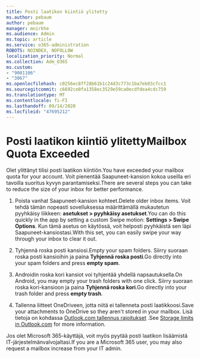 ```yaml
---
title: Posti laatikon kiintiö ylitetty
ms.author: pebaum
author: pebaum
manager: mnirkhe
ms.audience: Admin
ms.topic: article
ms.service: o365-administration
ROBOTS: NOINDEX, NOFOLLOW
localization_priority: Normal
ms.collection: Adm_O365
ms.custom:
- "9001106"
- "3067"
ms.openlocfilehash: c0256ec8ff28b61b1c24d3c773c1ba7eb03cfcc1
ms.sourcegitcommit: c6692ce0fa1358ec3529e59ca0ecdfdea4cdc759
ms.translationtype: MT
ms.contentlocale: fi-FI
ms.lasthandoff: 09/14/2020
ms.locfileid: "47695212"
---
```

# <a name="mailbox-quota-exceeded"></a><span data-ttu-id="2492c-102">Posti laatikon kiintiö ylitetty</span><span class="sxs-lookup"><span data-stu-id="2492c-102">Mailbox Quota Exceeded</span></span>

<span data-ttu-id="2492c-103">Olet ylittänyt tilisi posti laatikon kiintiön.</span><span class="sxs-lookup"><span data-stu-id="2492c-103">You have exceeded your mailbox quota for your account.</span></span> <span data-ttu-id="2492c-104">Voit pienentää Saapuneet-kansion kokoa useilla eri tavoilla suoritus kyvyn parantamiseksi.</span><span class="sxs-lookup"><span data-stu-id="2492c-104">There are several steps you can take to reduce the size of your inbox for better performance.</span></span>

1. <span data-ttu-id="2492c-105">Poista vanhat Saapuneet-kansion kohteet.</span><span class="sxs-lookup"><span data-stu-id="2492c-105">Delete older inbox items.</span></span> <span data-ttu-id="2492c-106">Voit tehdä tämän nopeasti sovelluksessa määrittämällä mukautetun pyyhkäisy liikkeen: **asetukset > pyyhkäisy asetukset**.</span><span class="sxs-lookup"><span data-stu-id="2492c-106">You can do this quickly in the app by setting a custom Swipe motion: **Settings > Swipe Options**.</span></span> <span data-ttu-id="2492c-107">Kun tämä asetus on käytössä, voit helposti pyyhkäistä sen läpi Saapuneet-kansiostasi.</span><span class="sxs-lookup"><span data-stu-id="2492c-107">With this set, you can easily swipe your way through your inbox to clear it out.</span></span>

2. <span data-ttu-id="2492c-108">Tyhjennä roska posti kansiosi.</span><span class="sxs-lookup"><span data-stu-id="2492c-108">Empty your spam folders.</span></span> <span data-ttu-id="2492c-109">Siirry suoraan roska posti kansioihin ja paina **Tyhjennä roska posti**.</span><span class="sxs-lookup"><span data-stu-id="2492c-109">Go directly into your spam folders and press **empty spam**.</span></span>

3. <span data-ttu-id="2492c-110">Androidin roska kori kansiot voi tyhjentää yhdellä napsautuksella.</span><span class="sxs-lookup"><span data-stu-id="2492c-110">On Android, you may empty your trash folders with one click.</span></span> <span data-ttu-id="2492c-111">Siirry suoraan roska kori-kansioon ja paina **Tyhjennä roska kori**.</span><span class="sxs-lookup"><span data-stu-id="2492c-111">Go directly into your trash folder and press **empty trash**.</span></span> 

4. <span data-ttu-id="2492c-112">Tallenna liitteet OneDriveen, jotta niitä ei tallenneta posti laatikkoosi.</span><span class="sxs-lookup"><span data-stu-id="2492c-112">Save your attachments to OneDrive so they aren't stored in your mailbox.</span></span> <span data-ttu-id="2492c-113">Lisä tietoja on kohdassa [Outlook.com tallennus rajoitukset](https://support.office.com/article/storage-limits-in-outlook-com-7ac99134-69e5-4619-ac0b-2d313bba5e9e) .</span><span class="sxs-lookup"><span data-stu-id="2492c-113">See [Storage limits in Outlook.com](https://support.office.com/article/storage-limits-in-outlook-com-7ac99134-69e5-4619-ac0b-2d313bba5e9e) for more information.</span></span> 

<span data-ttu-id="2492c-114">Jos olet Microsoft 365-käyttäjä, voit myös pyytää posti laatikon lisäämistä IT-järjestelmänvalvojaltasi.</span><span class="sxs-lookup"><span data-stu-id="2492c-114">If you are a Microsoft 365 user, you may also request a mailbox increase from your IT admin.</span></span>